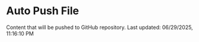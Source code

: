# Auto Push File

Content that will be pushed to GitHub repository.
Last updated: 06/29/2025, 11:16:10 PM